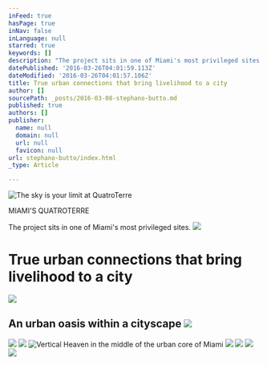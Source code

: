 ```yaml
---
inFeed: true
hasPage: true
inNav: false
inLanguage: null
starred: true
keywords: []
description: "The project sits in one of Miami's most privileged sites.\_"
datePublished: '2016-03-26T04:01:59.113Z'
dateModified: '2016-03-26T04:01:57.106Z'
title: True urban connections that bring livelihood to a city
author: []
sourcePath: _posts/2016-03-08-stephano-butto.md
published: true
authors: []
publisher:
  name: null
  domain: null
  url: null
  favicon: null
url: stephano-butto/index.html
_type: Article

---
```

![The sky is your limit at QuatroTerre ](https://s3-us-west-2.amazonaws.com/the-grid-img/p/67d6bc82b38bf4784a4ed78170631d10a524b600.jpg)

MIAMI'S QUATROTERRE

The project sits in one of Miami's most privileged sites. ![](https://s3-us-west-2.amazonaws.com/the-grid-img/p/fc6ac3bd958f5717a132777d7e8de1efe9a717cb.jpg)

# True urban connections that bring livelihood to a city
![](https://s3-us-west-2.amazonaws.com/the-grid-img/p/20ce23dbf20f9c60af73221cfcc0cff602d5cb8d.jpg)

## An urban oasis within a cityscape ![](https://s3-us-west-2.amazonaws.com/the-grid-img/p/17365ee3e3d68c4061ce586f14256b669ca71e60.jpg)
![](https://s3-us-west-2.amazonaws.com/the-grid-img/p/d3eb624e3e63793ddeba530beb74722a5ab42ba0.jpg)
![](https://s3-us-west-2.amazonaws.com/the-grid-img/p/47b92b8c7c4dc296d71b7a43c18e4611f14c251c.jpg)
![Vertical Heaven in the middle of the urban core of Miami](https://s3-us-west-2.amazonaws.com/the-grid-img/p/d779eed21e69abbab6acd149fd485adead97be1f.jpg)
![](https://s3-us-west-2.amazonaws.com/the-grid-img/p/981cf4dba0592343d7051a256ddda10956bac7a7.png)
![](https://s3-us-west-2.amazonaws.com/the-grid-img/p/bcc63cf5216652e828362b8e74196349a0a721ea.jpg)
![](https://s3-us-west-2.amazonaws.com/the-grid-img/p/c59323e2ba89fbf48ed2c2d97432e51770d3bac0.jpg)
![](https://s3-us-west-2.amazonaws.com/the-grid-img/p/43d96b665faed90a158b17a3ae628650363a6caa.jpg)